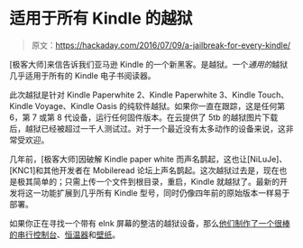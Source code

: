 # 适用于所有 Kindle 的越狱

> 原文：<https://hackaday.com/2016/07/09/a-jailbreak-for-every-kindle/>

[极客大师]来信告诉我们亚马逊 Kindle 的一个新黑客。是越狱。一个*通用的*越狱几乎适用于所有的 Kindle 电子书阅读器。

此次越狱是针对 Kindle Paperwhite 2、Kindle Paperwhite 3、Kindle Touch、Kindle Voyage、Kindle Oasis 的纯软件越狱。如果你一直在跟踪，这是任何第 6，第 7 或第 8 代设备，运行任何固件版本。在云提供了 5tb 的越狱图片下载后，越狱已经被超过一千人测试过。对于一个最近没有太多动作的设备来说，这非常受欢迎。

几年前，[极客大师]因破解 Kindle paper white 而声名鹊起，这也让[NiLuJe]、[KNC1]和其他开发者在 Mobileread 论坛上声名鹊起。这次越狱过去是，现在也是极其简单的；只需上传一个文件到根目录，重启，Kindle 就越狱了。最新的开发将这一功能扩展到几乎所有 Kindle 型号，同时仍像四年前的原始版本一样易于部署。

如果你正在寻找一个带有 eInk 屏幕的整洁的越狱设备，那么[他们制作了一个很棒的串行控制台](http://hackaday.com/2015/04/30/raspberry-pi-and-kindle-together-again/)、[恒温器](http://hackaday.com/2014/05/29/kindle-paperwhite-gets-downgraded-to-an-expensive-thermostat/)和[壁纸](http://hackaday.com/2013/08/28/kindle-hack-ads-value-to-the-wallpaper/)。